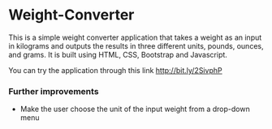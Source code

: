 # Weight-Converter

This is a simple weight converter application that takes a weight as an input in kilograms and outputs the results in three different units, pounds, ounces, and grams. It is built using HTML, CSS, Bootstrap and Javascript.<br/>

You can try the application through this link http://bit.ly/2SivphP

### Further improvements
- Make the user choose the unit of the input weight from a drop-down menu
